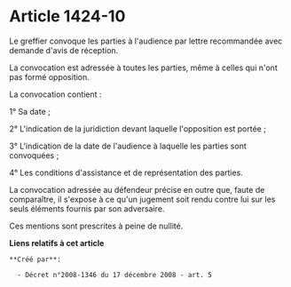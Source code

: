 # Article 1424-10

Le greffier convoque les parties à l'audience par lettre recommandée avec demande d'avis de réception. 

La convocation est adressée à toutes les parties, même à celles qui n'ont pas formé opposition. 

La convocation contient : 

1° Sa date ; 

2° L'indication de la juridiction devant laquelle l'opposition est portée ; 

3° L'indication de la date de l'audience à laquelle les parties sont convoquées ; 

4° Les conditions d'assistance et de représentation des parties. 

La convocation adressée au défendeur précise en outre que, faute de comparaître, il s'expose à ce qu'un jugement soit rendu
contre lui sur les seuls éléments fournis par son adversaire. 

Ces mentions sont prescrites à peine de nullité.

**Liens relatifs à cet article**

	**Créé par**:

	  - Décret n°2008-1346 du 17 décembre 2008 - art. 5
